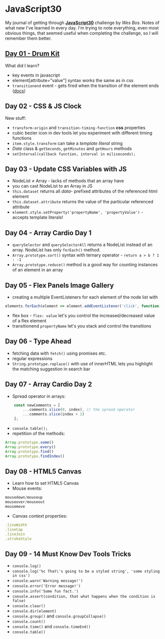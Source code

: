 # JavaScript30

My journal of getting through [__JavaScript30__](https://javascript30.com) challenge by *Wes Bos*.
Notes of what new I've learned in every day. I'm trying to note everything, even most obvious things, that seemed useful when completing the challenge, so I will remember them better.

## [Day 01 - Drum Kit](https://grzegorzp4tyk.github.io/javascript30/01%20-%20JavaScript%20Drum%20Kit/index-START.html)
What did I learn?

+ key events in javascript
+ element[attribute="value"] syntax works the same as in css
+ `transitionend` event - gets fired when the transition of the element ends ([docs](https://developer.mozilla.org/en-US/docs/Web/API/HTMLElement/transitionend_event))

## Day 02 - CSS & JS Clock
New stuff:

+ `transform-origin` and `transition-timing-function` __css__ properties
+ cubic bezier icon in dev tools let you experiment with different timing functions
+ `item.style.transform` can take a _template literal_ string
+ _Date_ class & `getSeconds`, `getMinutes` and `getHours` methods
+ `setInterval(callback function, interval in miliseconds);`

## Day 03 - Update CSS Variables with JS

+ NodeList ≠ Array - lacks of methods that an array have 
+ you can cast NodeList to an Array in JS
+ `this.dataset` returns all _data-_ prefixed attributes of the referenced html element
+ `this.dataset.attribute` returns the value of the particular referenced attribute
+ `element.style.setProperty('propertyName', 'propertyValue')` - accepts template literals!

## Day 04 - Array Cardio Day 1

+ `querySelector` and `querySelectorAll` returns a NodeList instead of an array. NodeList has only `forEach()` method.
+ `Array.prototype.sort()` syntax with ternary operator - `return a > b ? 1 : -1`
+ `Array.prototype.reduce()` method is a good way for counting instances of an element in an array

## Day 05 - Flex Panels Image Gallery

+ creating a multiple EventListeners for each element of the node list with 
````javascript
elements.forEach(element => element.addEventListener('click', function));
````
+  flex box - `flex: value` let's you control the increased/decreased value of a flex element
+ transitionend `propertyName` let's you stack and control the transitions

## Day 06 - Type Ahead

+ fetching data with `fetch()` using promises etc.
+ regular expressions
+ `String.prototype.replace()` with use of innerHTML lets you highlight the matching suggestion in search bar

## Day 07 - Array Cardio Day 2

+ Spread operator in arrays: 
````javascript
    const newComments = [
        ...comments.slice(0, index), // the spread operator
        ...comments.slice(index + 1)
    ];
````
+ `console.table();`
+ repetition of the methods:
````javascript
Array.prototype.some()
Array.prototype.every()
Array.prototype.find()
Array.prototype.findIndex()
````

## Day 08 - HTML5 Canvas

+ Learn how to set HTML5 Canvas
+ Mouse events:
````javascript
mousedown/mouseup
mouseover/mouseout
mousemove
````
+ Canvas context properties: 
````javascript
.lineWidth
.lineCap
.lineJoin
.strokeStyle
````

## Day 09 - 14 Must Know Dev Tools Tricks

+ `console.log()`
+ `console.log('%c That\'s going to be a styled string', 'some styling in css')`
+ `console.warn('Warning message!')`
+ `console.error('Error message!')`
+ `console.info('Some fun fact.')`
+ `console.assert(condition, that what happens when the condition is false)`
+ `console.clear()`
+ `console.dir(element)`
+ `console.group()` and `console.groupCollapse()`
+ `console.count()`
+ `console.time()` and `console.timeEnd()`
+ `console.table()`

